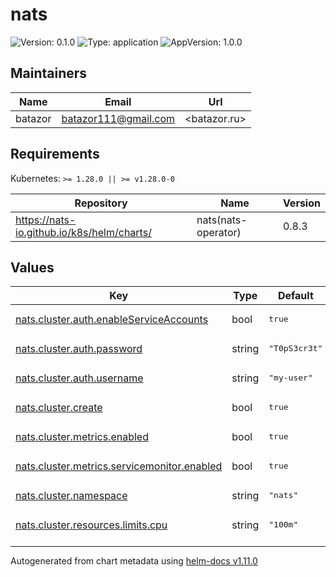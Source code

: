 # nats

![Version: 0.1.0](https://img.shields.io/badge/Version-0.1.0-informational?style=flat-square) ![Type: application](https://img.shields.io/badge/Type-application-informational?style=flat-square) ![AppVersion: 1.0.0](https://img.shields.io/badge/AppVersion-1.0.0-informational?style=flat-square)

## Maintainers

| Name | Email | Url |
| ---- | ------ | --- |
| batazor | <batazor111@gmail.com> | <batazor.ru> |

## Requirements

Kubernetes: `>= 1.28.0 || >= v1.28.0-0`

| Repository | Name | Version |
|------------|------|---------|
| https://nats-io.github.io/k8s/helm/charts/ | nats(nats-operator) | 0.8.3 |

## Values

<table height="400px" >
	<thead>
		<th>Key</th>
		<th>Type</th>
		<th>Default</th>
		<th>Description</th>
	</thead>
	<tbody>
		<tr>
			<td id="nats--cluster--auth--enableServiceAccounts"><a href="./values.yaml#L30">nats.cluster.auth.enableServiceAccounts</a></td>
			<td>
bool
</td>
			<td>
				<div style="max-width: 300px;">
<pre lang="json">
true
</pre>
</div>
			</td>
			<td></td>
		</tr>
		<tr>
			<td id="nats--cluster--auth--password"><a href="./values.yaml#L32">nats.cluster.auth.password</a></td>
			<td>
string
</td>
			<td>
				<div style="max-width: 300px;">
<pre lang="json">
"T0pS3cr3t"
</pre>
</div>
			</td>
			<td></td>
		</tr>
		<tr>
			<td id="nats--cluster--auth--username"><a href="./values.yaml#L31">nats.cluster.auth.username</a></td>
			<td>
string
</td>
			<td>
				<div style="max-width: 300px;">
<pre lang="json">
"my-user"
</pre>
</div>
			</td>
			<td></td>
		</tr>
		<tr>
			<td id="nats--cluster--create"><a href="./values.yaml#L17">nats.cluster.create</a></td>
			<td>
bool
</td>
			<td>
				<div style="max-width: 300px;">
<pre lang="json">
true
</pre>
</div>
			</td>
			<td></td>
		</tr>
		<tr>
			<td id="nats--cluster--metrics--enabled"><a href="./values.yaml#L35">nats.cluster.metrics.enabled</a></td>
			<td>
bool
</td>
			<td>
				<div style="max-width: 300px;">
<pre lang="json">
true
</pre>
</div>
			</td>
			<td></td>
		</tr>
		<tr>
			<td id="nats--cluster--metrics--servicemonitor--enabled"><a href="./values.yaml#L38">nats.cluster.metrics.servicemonitor.enabled</a></td>
			<td>
bool
</td>
			<td>
				<div style="max-width: 300px;">
<pre lang="json">
true
</pre>
</div>
			</td>
			<td></td>
		</tr>
		<tr>
			<td id="nats--cluster--namespace"><a href="./values.yaml#L19">nats.cluster.namespace</a></td>
			<td>
string
</td>
			<td>
				<div style="max-width: 300px;">
<pre lang="json">
"nats"
</pre>
</div>
			</td>
			<td></td>
		</tr>
		<tr>
			<td id="nats--cluster--resources--limits--cpu"><a href="./values.yaml#L23">nats.cluster.resources.limits.cpu</a></td>
			<td>
string
</td>
			<td>
				<div style="max-width: 300px;">
<pre lang="json">
"100m"
</pre>
</div>
			</td>
			<td></td>
		</tr>
		<tr>
			<td id="nats--cluster--resources--limits--memory"><a href="./values.yaml#L24">nats.cluster.resources.limits.memory</a></td>
			<td>
string
</td>
			<td>
				<div style="max-width: 300px;">
<pre lang="json">
"256Mi"
</pre>
</div>
			</td>
			<td></td>
		</tr>
		<tr>
			<td id="nats--cluster--resources--requests--cpu"><a href="./values.yaml#L26">nats.cluster.resources.requests.cpu</a></td>
			<td>
string
</td>
			<td>
				<div style="max-width: 300px;">
<pre lang="json">
"20m"
</pre>
</div>
			</td>
			<td></td>
		</tr>
		<tr>
			<td id="nats--cluster--resources--requests--memory"><a href="./values.yaml#L27">nats.cluster.resources.requests.memory</a></td>
			<td>
string
</td>
			<td>
				<div style="max-width: 300px;">
<pre lang="json">
"50Mi"
</pre>
</div>
			</td>
			<td></td>
		</tr>
		<tr>
			<td id="nats--enabled"><a href="./values.yaml#L6">nats.enabled</a></td>
			<td>
bool
</td>
			<td>
				<div style="max-width: 300px;">
<pre lang="json">
true
</pre>
</div>
			</td>
			<td></td>
		</tr>
		<tr>
			<td id="nats--resources--limits--cpu"><a href="./values.yaml#L10">nats.resources.limits.cpu</a></td>
			<td>
string
</td>
			<td>
				<div style="max-width: 300px;">
<pre lang="json">
"100m"
</pre>
</div>
			</td>
			<td></td>
		</tr>
		<tr>
			<td id="nats--resources--limits--memory"><a href="./values.yaml#L11">nats.resources.limits.memory</a></td>
			<td>
string
</td>
			<td>
				<div style="max-width: 300px;">
<pre lang="json">
"256Mi"
</pre>
</div>
			</td>
			<td></td>
		</tr>
		<tr>
			<td id="nats--resources--requests--cpu"><a href="./values.yaml#L13">nats.resources.requests.cpu</a></td>
			<td>
string
</td>
			<td>
				<div style="max-width: 300px;">
<pre lang="json">
"20m"
</pre>
</div>
			</td>
			<td></td>
		</tr>
		<tr>
			<td id="nats--resources--requests--memory"><a href="./values.yaml#L14">nats.resources.requests.memory</a></td>
			<td>
string
</td>
			<td>
				<div style="max-width: 300px;">
<pre lang="json">
"50Mi"
</pre>
</div>
			</td>
			<td></td>
		</tr>
	</tbody>
</table>

----------------------------------------------
Autogenerated from chart metadata using [helm-docs v1.11.0](https://github.com/norwoodj/helm-docs/releases/v1.11.0)

